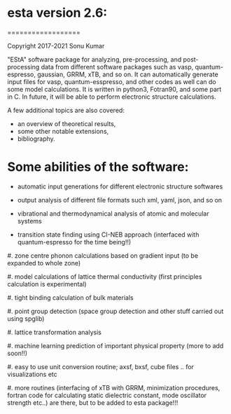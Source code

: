 # esta version 2.6:
==================

Copyright 2017-2021 Sonu Kumar


"EStA" software package for analyzing, pre-processing, and post-processing 
data from different software packages such as vasp, quantum-espresso, gaussian, 
GRRM, xTB, and so on. It can automatically generate input files for vasp, 
quantum-esspresso, and other codes as well can do some model calculations. 
It is written in python3, Fotran90, and some part in C. In future, it will be 
able to perform electronic structure calculations.


A few additional topics are also covered:

- an overview of theoretical results,
- some other notable extensions,
- bibliography.


Some abilities of the software:
===============================

- automatic input generations for different electronic structure softwares

- output analysis of different file formats such xml, yaml, json, and so on

- vibrational and thermodynamical analysis of atomic and molecular systems

- transition state finding using CI-NEB approach (interfaced with quantum-espresso for the time being!!)

#. zone centre phonon calculations based on gradient input (to be expanded to whole zone) 

#. model calculations of lattice thermal conductivity (first principles calculation is experimental)

#. tight binding calculation of bulk materials

#. point group detection (space group detection and other stuff carried out using spglib)

#. lattice transformation analysis

#. machine learning prediction of important physical property (more to add soon!!)

#. easy to use unit conversion routine; axsf, bxsf, cube files .. for visualizations etc

#. more routines (interfacing of xTB with GRRM, minimization procedures, fortran code for calculating static dielectric constant, mode oscillator  strength etc..) are there, but to be added to esta package!!!




